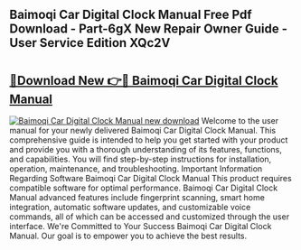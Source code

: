 ## Baimoqi Car Digital Clock Manual Free Pdf Download - Part-6gX New Repair Owner Guide - User Service Edition XQc2V

# <h2><a href="http://bc42220.oget.top/?id=Baimoqi+Car+Digital+Clock+Manual">🔗Download New 👉🔴 Baimoqi Car Digital Clock Manual</a></h2>

[![Baimoqi Car Digital Clock Manual new download](https://i.imgur.com/5g1atiW.png)](http://bc42220.oget.top/?id=Baimoqi+Car+Digital+Clock+Manual)
Welcome to the user manual for your newly delivered Baimoqi Car Digital Clock Manual. This comprehensive guide is intended to help you get started with your product and provide you with a thorough understanding of its features, functions, and capabilities. You will find step-by-step instructions for installation, operation, maintenance, and troubleshooting. Important Information Regarding Software Baimoqi Car Digital Clock Manual This product requires compatible software for optimal performance. Baimoqi Car Digital Clock Manual advanced features include fingerprint scanning, smart home integration, automatic software updates, and customizable voice commands, all of which can be accessed and customized through the user interface. We're Committed to Your Success Baimoqi Car Digital Clock Manual. Our goal is to empower you to achieve the best results.

